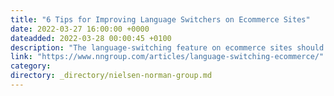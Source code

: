 ```yaml
---
title: "6 Tips for Improving Language Switchers on Ecommerce Sites"
date: 2022-03-27 16:00:00 +0000
dateadded: 2022-03-28 00:00:45 +0100
description: "The language-switching feature on ecommerce sites should be placed in the top corners on desktop sites and above the fold on mobile, with enough details and flexibility to satisfy user needs."
link: "https://www.nngroup.com/articles/language-switching-ecommerce/"
category:
directory: _directory/nielsen-norman-group.md
---
```

